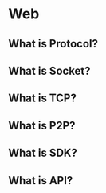 # Web


## What is Protocol?


## What is Socket?

## What is TCP?

## What is P2P?

## What is SDK?

## What is API?